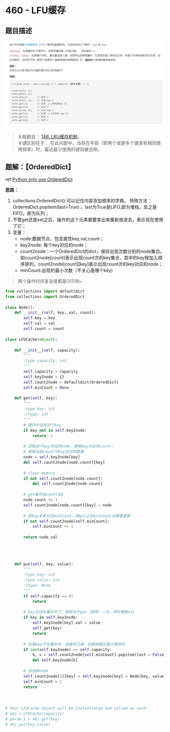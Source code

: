 # 460 - LFU缓存

## 题目描述
![problem](images/460.png)

>关联题目： [146. LRU缓存机制](https://github.com/Rosevil1874/LeetCode/tree/master/Python-Solution/146_LRU-Cache)。  
关键区别在于： 在此问题中，当存在平局（即两个或更多个键具有相同使用频率）时，最近最少使用的键将被去除。


## 题解：【OrderedDict】

ref:[Python only use OrderedDict](https://leetcode.com/problems/lfu-cache/discuss/166683/Python-only-use-OrderedDict-get-O(1)-put-O(1)-Simple-and-Brief-Explained!!!!!!)

**思路：**
1. collections.OrderedDict():可以记住内容添加顺序的字典。  特殊方法：OrderedDict.popitem(last=True) 。last为True是LIFO,即为堆栈，反之是FIFO，即为队列；
2. 不管get还是set之后，操作的这个元素都要拿出来重新放进去，表示现在使用了它；
3. 变量：
	- node:数据节点，包含属性key,val,count；
	- key2node: 每个key对应的node；
	- count2node：一个OrderedDict的dict，保存出现次数分别的node集合。如count2node[count]表示出现count次的key集合，其中的key按加入顺序排列，count2node[count][key]表示出现count次的key对应的node；
	- minCount:出现的最小次数（不关心是哪个key)

>两个操作时间复杂度都是O(1)哟~

```python
from collections import defaultdict
from collections import OrderedDict

class Node():
	def __init__(self, key, val, count):
		self.key = key
		self.val = val
		self.count = count

class LFUCache(object):

    def __init__(self, capacity):
        """
        :type capacity: int
        """
        self.capacity = capacity
        self.key2node = {}
        self.count2node = defaultdict(OrderedDict)
        self.minCount = None

    def get(self, key):
        """
        :type key: int
        :rtype: int
        """
        # 缓存中没有这个key
        if key not in self.key2node:
        	return -1

        # 获取这个key对应的node，更新key对应的count：
        # 删掉当前count中key对应的数据
        node = self.key2node[key]
        del self.count2node[node.count][key]

        # clean memory
        if not self.count2node[node.count]:
        	del self.count2node[node.count]

		# get操作后count加1
        node.count += 1
        self.count2node[node.count][key] = node

        # 若key本来对应minCount，那get之后minCount也需要更新
        if not self.count2node[self.minCount]:
        	self.minCount += 1

        return node.val


        

    def put(self, key, value):
        """
        :type key: int
        :type value: int
        :rtype: None
        """
        if self.capacity == 0:
        	return 
        	
        # key已经在缓存中了，就相当于get（使用）一次，同时更新val
        if key in self.key2node:
        	self.key2node[key].val = value
        	self.get(key)
        	return

        # 如果key不在缓存中，且缓存已满，则删掉最近最少使用的
        if len(self.key2node) == self.capacity:
        	k, v = self.count2node[self.minCount].popitem(last = False)
        	del self.key2node[k]  

        # 添加新node
        self.count2node[1][key] = self.key2node[key] = Node(key, value, 1)      
        self.minCount = 1
        return



# Your LFUCache object will be instantiated and called as such:
# obj = LFUCache(capacity)
# param_1 = obj.get(key)
# obj.put(key,value)
```